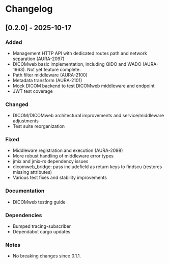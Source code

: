 # Changelog

## [0.2.0] - 2025-10-17

### Added
- Management HTTP API with dedicated routes path and network separation (AURA-2097)
- DICOMweb basic implementation, including QIDO and WADO (AURA-1963). Not yet feature complete.
- Path filter middleware (AURA-2100)
- Metadata transform (AURA-2101)
- Mock DICOM backend to test DICOMweb middleware and endpoint
- JWT test coverage

### Changed
- DICOM/DICOMweb architectural improvements and service/middleware adjustments
- Test suite reorganization

### Fixed
- Middleware registration and execution (AURA-2098)
- More robust handling of middleware error types
- jmix and jmix-rs dependency issues
- dicomweb_bridge: pass includefield as return keys to findscu (restores missing attributes)
- Various test fixes and stability improvements

### Documentation
- DICOMweb testing guide

### Dependencies
- Bumped tracing-subscriber
- Dependabot cargo updates

### Notes
- No breaking changes since 0.1.1.